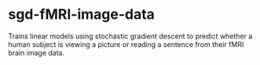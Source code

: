 # sgd-fMRI-image-data
Trains linear models using stochastic gradient descent to predict whether a human subject is viewing a picture or reading a sentence from their fMRI brain image data.
